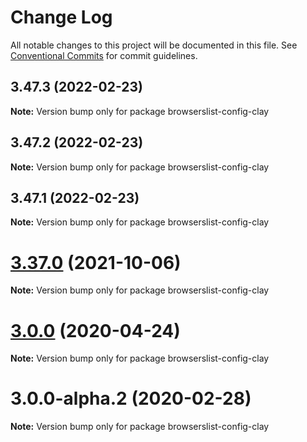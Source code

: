 # Change Log

All notable changes to this project will be documented in this file.
See [Conventional Commits](https://conventionalcommits.org) for commit guidelines.

## 3.47.3 (2022-02-23)

**Note:** Version bump only for package browserslist-config-clay

## 3.47.2 (2022-02-23)

**Note:** Version bump only for package browserslist-config-clay

## 3.47.1 (2022-02-23)

**Note:** Version bump only for package browserslist-config-clay

# [3.37.0](https://github.com/liferay/clay/compare/v3.36.0...v3.37.0) (2021-10-06)

**Note:** Version bump only for package browserslist-config-clay

# [3.0.0](https://github.com/liferay/clay/compare/browserslist-config-clay@3.0.0-alpha.2...browserslist-config-clay@3.0.0) (2020-04-24)

**Note:** Version bump only for package browserslist-config-clay

# 3.0.0-alpha.2 (2020-02-28)

**Note:** Version bump only for package browserslist-config-clay
